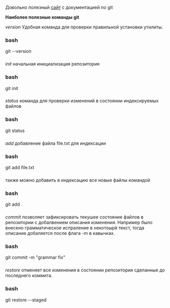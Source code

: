 Довольно полезный [сайт](https://git-scm.com/doc) с документацией по git


__Наиболее полезные команды git__

_version_ Удобная команда для проверки правильной установки утилиты.
### bash
git --version
###

_init_ начальная инициализация репозитория

### bash
git init
###

_status_ команда для проверки изменений в состоянии индексируемых файлов
### bash
git status
###


_add_ добавление файла file.txt для индексации
### bash
git add file.txt
###

также можно добавить в индексацию все новые файлы командой 

### bash
git add .
###

_commit_ позволяет зафиксировать текушее состояние файлов в репозитории с добалвением описания изменения. Например было внесено грамматическое испраление в некотоырй текст, тогда описание добаляется после флага -m в кавычках. 

### bash
git commit -m "grammar fix"
###

_restore_ отменяет все изменения в состоянии репозитория сделанные до последнего коммита.

### bash
git restore --staged
###
